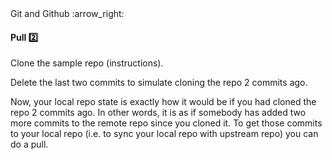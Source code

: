 <link rel="stylesheet" href="{{baseUrl}}/css/textbook.css">

<div class="website-content">

<div id="path">Git and Github :arrow_right: </div>

<div id="title">

#### Pull :two:

</div>

<div id="body">

Clone the sample repo <trigger for="modal:clone-repository" trigger="click">(instructions)</trigger>.

Delete the last two commits to simulate cloning the repo 2 commits ago.

<modal title="**Clone Repository**" id="modal:clone-repository">
  <include src="../clone/embed.md" />
</modal>

<tabs>
  <tab header="SourceTree">
    <include src="./sourcetree_1.md" />
  </tab>
  <tab header="CLI">
    <include src="./cli_1.md" />
  </tab>
</tabs>

Now, your local repo state is exactly how it would be if you had cloned the repo 2 commits ago. In other words, it is as if somebody has added two more commits to the remote repo since you cloned it. To get those commits to your local repo (i.e. to sync your local repo with upstream repo) you can do a pull.

<tabs>
  <tab header="SourceTree">
    <include src="./sourcetree_2.md" />
  </tab>
  <tab header="CLI">
    <include src="./cli_2.md" />
  </tab>
</tabs>

</div>

<div id="extras">
<div>

</div>
